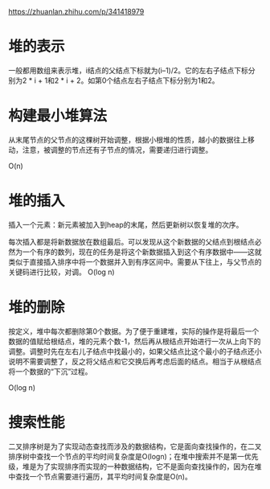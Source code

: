 https://zhuanlan.zhihu.com/p/341418979

# 堆的表示
一般都用数组来表示堆，i结点的父结点下标就为(i–1)/2。它的左右子结点下标分别为2 * i + 1和2 * i + 2。如第0个结点左右子结点下标分别为1和2。

# 构建最小堆算法


从末尾节点的父节点的这棵树开始调整，根据小根堆的性质，越小的数据往上移动，注意，被调整的节点还有子节点的情况，需要递归进行调整。

O(n)




# 堆的插入

插入一个元素：新元素被加入到heap的末尾，然后更新树以恢复堆的次序。

每次插入都是将新数据放在数组最后。可以发现从这个新数据的父结点到根结点必然为一个有序的数列，现在的任务是将这个新数据插入到这个有序数据中——这就类似于直接插入排序中将一个数据并入到有序区间中。需要从下往上，与父节点的关键码进行比较，对调。
O(log n)


# 堆的删除

按定义，堆中每次都删除第0个数据。为了便于重建堆，实际的操作是将最后一个数据的值赋给根结点，堆的元素个数-1，然后再从根结点开始进行一次从上向下的调整。调整时先在左右儿子结点中找最小的，如果父结点比这个最小的子结点还小说明不需要调整了，反之将父结点和它交换后再考虑后面的结点。相当于从根结点将一个数据的“下沉”过程。


O(log n)

# 搜索性能
二叉排序树是为了实现动态查找而涉及的数据结构，它是面向查找操作的，在二叉排序树中查找一个节点的平均时间复杂度是O(logn)；在堆中搜索并不是第一优先级，堆是为了实现排序而实现的一种数据结构，它不是面向查找操作的，因为在堆中查找一个节点需要进行遍历，其平均时间复杂度是O(n)。

